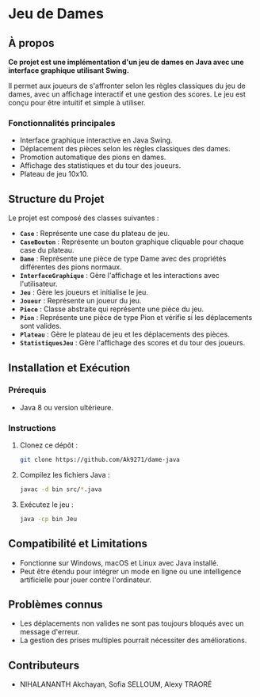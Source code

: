 # Jeu de Dames



## À propos

**Ce projet est une implémentation d'un jeu de dames en Java avec une interface graphique utilisant Swing.**

Il permet aux joueurs de s'affronter selon les règles classiques du jeu de dames, avec un affichage interactif et une gestion des scores. Le jeu est conçu pour être intuitif et simple à utiliser.

### Fonctionnalités principales
- Interface graphique interactive en Java Swing.
- Déplacement des pièces selon les règles classiques des dames.
- Promotion automatique des pions en dames.
- Affichage des statistiques et du tour des joueurs.
- Plateau de jeu 10x10.

## Structure du Projet

Le projet est composé des classes suivantes :

- **`Case`** : Représente une case du plateau de jeu.
- **`CaseBouton`** : Représente un bouton graphique cliquable pour chaque case du plateau.
- **`Dame`** : Représente une pièce de type Dame avec des propriétés différentes des pions normaux.
- **`InterfaceGraphique`** : Gère l'affichage et les interactions avec l'utilisateur.
- **`Jeu`** : Gère les joueurs et initialise le jeu.
- **`Joueur`** : Représente un joueur du jeu.
- **`Piece`** : Classe abstraite qui représente une pièce du jeu.
- **`Pion`** : Représente une pièce de type Pion et vérifie si les déplacements sont valides.
- **`Plateau`** : Gère le plateau de jeu et les déplacements des pièces.
- **`StatistiquesJeu`** : Gère l'affichage des scores et du tour des joueurs.

## Installation et Exécution

### Prérequis
- Java 8 ou version ultérieure.

### Instructions
1. Clonez ce dépôt :
   ```sh
   git clone https://github.com/Ak9271/dame-java
   ```
2. Compilez les fichiers Java :
   ```sh
   javac -d bin src/*.java
   ```
3. Exécutez le jeu :
   ```sh
   java -cp bin Jeu
   ```

## Compatibilité et Limitations

- Fonctionne sur Windows, macOS et Linux avec Java installé.
- Peut être étendu pour intégrer un mode en ligne ou une intelligence artificielle pour jouer contre l'ordinateur.

## Problèmes connus

- Les déplacements non valides ne sont pas toujours bloqués avec un message d'erreur.
- La gestion des prises multiples pourrait nécessiter des améliorations.


## Contributeurs

- NIHALANANTH Akchayan, Sofia SELLOUM, Alexy TRAORÉ